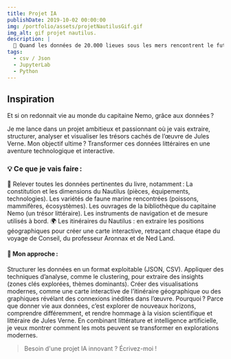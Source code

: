 ```yaml
---
title: Projet IA
publishDate: 2019-10-02 00:00:00
img: /portfolio/assets/projetNautilusGif.gif
img_alt: gif projet nautilus.
description: |
  🌊 Quand les données de 20.000 lieues sous les mers rencontrent le futur : Prométhée moderne 🚀
tags:
  - csv / Json
  - JupyterLab
  - Python
---
```


## Inspiration

Et si on redonnait vie au monde du capitaine Nemo, grâce aux données ?

Je me lance dans un projet ambitieux et passionnant où je vais extraire, structurer, analyser et visualiser les trésors cachés de l’œuvre de Jules Verne. Mon objectif ultime ? Transformer ces données littéraires en une aventure technologique et interactive.

### 💡 Ce que je vais faire :

📜 Relever toutes les données pertinentes du livre, notamment :
La constitution et les dimensions du Nautilus (pièces, équipements, technologies).
Les variétés de faune marine rencontrées (poissons, mammifères, écosystèmes).
Les ouvrages de la bibliothèque du capitaine Nemo (un trésor littéraire).
Les instruments de navigation et de mesure utilisés à bord.
🌍 Les itinéraires du Nautilus : en extraire les positions géographiques pour créer une carte interactive, retraçant chaque étape du voyage de Conseil, du professeur Aronnax et de Ned Land.

#### 🌟 Mon approche :

Structurer les données en un format exploitable (JSON, CSV).
Appliquer des techniques d’analyse, comme le clustering, pour extraire des insights (zones clés explorées, thèmes dominants).
Créer des visualisations modernes, comme une carte interactive de l’itinéraire géographique ou des graphiques révélant des connexions inédites dans l’œuvre.
Pourquoi ? Parce que donner vie aux données, c’est explorer de nouveaux horizons, comprendre différemment, et rendre hommage à la vision scientifique et littéraire de Jules Verne. En combinant littérature et intelligence artificielle, je veux montrer comment les mots peuvent se transformer en explorations modernes.

> Besoin d'une projet IA innovant ?
> Écrivez-moi !
